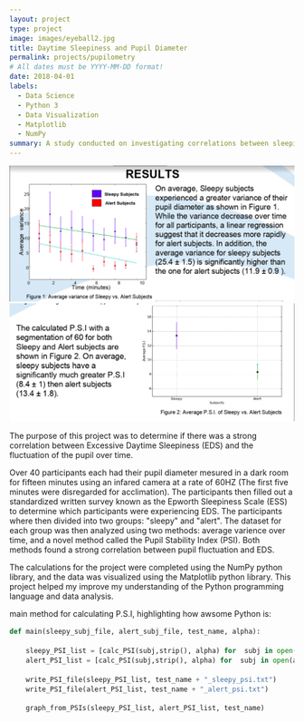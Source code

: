 ```yaml
---
layout: project
type: project
image: images/eyeball2.jpg
title: Daytime Sleepiness and Pupil Diameter
permalink: projects/pupilometry
# All dates must be YYYY-MM-DD format!
date: 2018-04-01
labels:
  - Data Science
  - Python 3
  - Data Visualization
  - Matplotlib
  - NumPy
summary: A study conducted on investigating correlations between sleepiness and pupil fluctuation.
---
```


<img class="ui medium right floated rounded image" src="../images/pupil-varience.png">
<img class="ui medium right floated rounded image" src="../images/psi.png">

The purpose of this project was to determine if there was a strong correlation between Excessive Daytime Sleepiness (EDS) and the fluctuation of the pupil over time.

Over 40 participants each had their pupil diameter mesured in a dark room for fifteen minutes using an infared camera at a rate of 60HZ (The first five minutes were disregarded for acclimation). The participants then filled out a standardized written survey known as the Epworth Sleepiness Scale (ESS) to determine which participants were experiencing EDS. The participants where then divided into two groups: "sleepy" and "alert". The dataset for each group was then analyzed using two methods: average varience over time, and a novel method called the Pupil Stability Index (PSI). Both methods found a strong correlation between pupil fluctuation and EDS.

The calculations for the project were completed using the NumPy python library, and the data was visualized using the Matplotlib python library. This project helped my improve my understanding of the Python programming language and data analysis.

main method for calculating P.S.I, highlighting how awsome Python is:
```python
def main(sleepy_subj_file, alert_subj_file, test_name, alpha):

    sleepy_PSI_list = [calc_PSI(subj,strip(), alpha) for  subj in open(sleepy_subj_file)]
    alert_PSI_list = [calc_PSI(subj,strip(), alpha) for  subj in open(alert_subj_file)]
    
    write_PSI_file(sleepy_PSI_list, test_name + "_sleepy_psi.txt")
    write_PSI_file(alert_PSI_list, test_name + "_alert_psi.txt")
    
    graph_from_PSIs(sleepy_PSI_list, alert_PSI_list, test_name)
```




